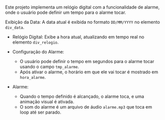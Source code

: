 Este projeto implementa um relógio digital com a funcionalidade de alarme, onde o usuário pode definir um tempo para o alarme tocar.

Exibição da Data: A data atual é exibida no formato `DD/MM/YYYY` no elemento `div_data`.

- Relógio Digital: Exibe a hora atual, atualizando em tempo real no elemento `div_relogio`.

- Configuração do Alarme:
  - O usuário pode definir o tempo em segundos para o alarme tocar usando o campo `tmp_alarme`.
  - Após ativar o alarme, o horário em que ele vai tocar é mostrado em `hora_alarme`.

- Alarme:
  - Quando o tempo definido é alcançado, o alarme toca, e uma animação visual é ativada.
  - O som do alarme é um arquivo de áudio `alarme.mp3` que toca em loop até ser parado.
